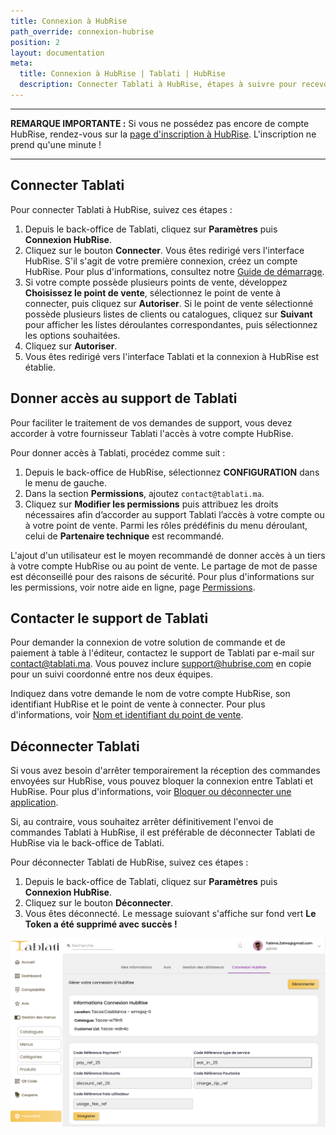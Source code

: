 ```yaml
---
title: Connexion à HubRise
path_override: connexion-hubrise
position: 2
layout: documentation
meta:
  title: Connexion à HubRise | Tablati | HubRise
  description: Connecter Tablati à HubRise, étapes à suivre pour recevoir vos commandes Tablati dans votre logiciel de caisse.
---
```


---

**REMARQUE IMPORTANTE :** Si vous ne possédez pas encore de compte HubRise, rendez-vous sur la [page d'inscription à HubRise](https://manager.hubrise.com/signup). L'inscription ne prend qu'une minute !

---

## Connecter Tablati

Pour connecter Tablati à HubRise, suivez ces étapes :

1. Depuis le back-office de Tablati, cliquez sur **Paramètres** puis **Connexion HubRise**. 
2. Cliquez sur le bouton **Connecter**. Vous êtes redirigé vers l'interface HubRise. S'il s'agit de votre première connexion, créez un compte HubRise. Pour plus d'informations, consultez notre [Guide de démarrage](/docs/get-started).
3. Si votre compte possède plusieurs points de vente, développez **Choisissez le point de vente**, sélectionnez le point de vente à connecter, puis cliquez sur **Autoriser**. Si le point de vente sélectionné possède plusieurs listes de clients ou catalogues, cliquez sur **Suivant** pour afficher les listes déroulantes correspondantes, puis sélectionnez les options souhaitées.
4. Cliquez sur **Autoriser**.
5. Vous êtes redirigé vers l'interface Tablati et la connexion à HubRise est établie.


## Donner accès au support de Tablati

Pour faciliter le traitement de vos demandes de support, vous devez accorder à votre fournisseur Tablati l'accès à votre compte HubRise.

Pour donner accès à Tablati, procédez comme suit :

1. Depuis le back-office de HubRise, sélectionnez **CONFIGURATION** dans le menu de gauche.
2. Dans la section **Permissions**, ajoutez `contact@tablati.ma`.
3. Cliquez sur **Modifier les permissions** puis attribuez les droits nécessaires afin d’accorder au support Tablati l’accès à votre compte ou à votre point de vente. Parmi les rôles prédéfinis du menu déroulant, celui de **Partenaire technique** est recommandé. 

L'ajout d'un utilisateur est le moyen recommandé de donner accès à un tiers à votre compte HubRise ou au point de vente. Le partage de mot de passe est déconseillé pour des raisons de sécurité. Pour plus d'informations sur les permissions, voir notre aide en ligne, page [Permissions](/docs/permissions).

## Contacter le support de Tablati

Pour demander la connexion de votre solution de commande et de paiement à table à l'éditeur, contactez le support de Tablati par e-mail sur contact@tablati.ma. Vous pouvez inclure support@hubrise.com en copie pour un suivi coordonné entre nos deux équipes.

Indiquez dans votre demande le nom de votre compte HubRise, son identifiant HubRise et le point de vente à connecter. Pour plus d'informations, voir [Nom et identifiant du point de vente](/docs/locations#location-name-and-id).

## Déconnecter Tablati

Si vous avez besoin d'arrêter temporairement la réception des commandes envoyées sur HubRise, vous pouvez bloquer la connexion entre Tablati et HubRise. Pour plus d'informations, voir [Bloquer ou déconnecter une application](/docs/connections#block-or-disconnect).

Si, au contraire, vous souhaitez arrêter définitivement l'envoi de commandes Tablati à HubRise, il est préférable de déconnecter Tablati de HubRise via le back-office de Tablati.

Pour déconnecter Tablati de HubRise, suivez ces étapes :

1. Depuis le back-office de Tablati, cliquez sur **Paramètres** puis **Connexion HubRise**.
2. Cliquez sur le bouton **Déconnecter**. 
3. Vous êtes déconnecté. Le message suiovant s'affiche sur fond vert **Le Token a été supprimé avec succès !**

![Connecter et Déconnecter Tablati de HubRise](./images/001-2x-tablati-disconnect.png)